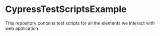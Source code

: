 # CypressTestScriptsExample
This repository contains test scripts for all the elements we interact with web application
